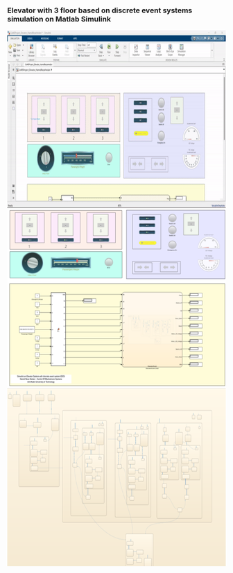 ### Elevator with 3 floor based on discrete event systems simulation on Matlab Simulink

<p align="center">
  <img title="Fig1" height="410" src="images/1.gif">
  <br />
  <img title="Fig2" height="410" src="images/1.png">
  <br />
  <img title="Fig3" height="410" src="images/2.png">
</p>


